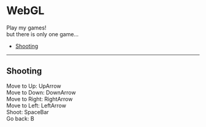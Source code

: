 # WebGL
Play my games!  
but there is only one game...
* [Shooting](https://kzkshish.github.io/WebGL/Shooting/)


---

## Shooting

Move to Up: UpArrow  
Move to Down: DownArrow  
Move to Right: RightArrow  
Move to Left: LeftArrow  
Shoot: SpaceBar  
Go back: B
